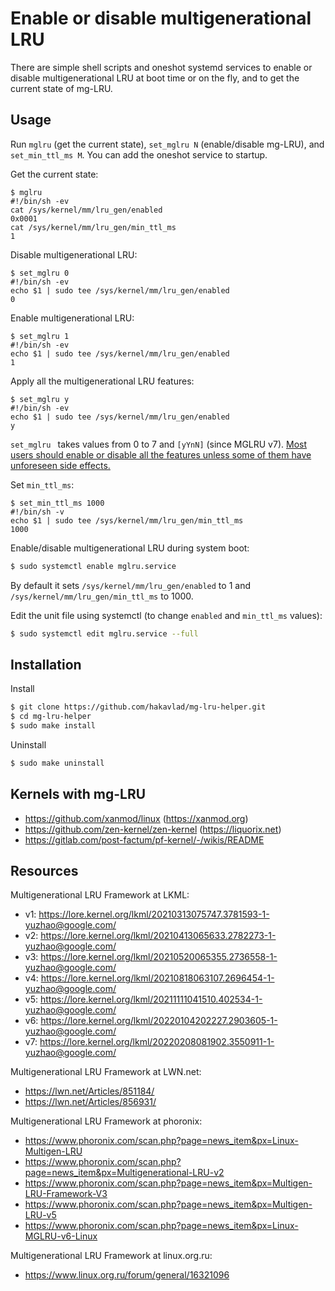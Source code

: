 
# Enable or disable multigenerational LRU

There are simple shell scripts and oneshot systemd services to enable or disable multigenerational LRU at boot time or on the fly, and to get the current state of mg-LRU.

## Usage

Run `mglru` (get the current state), `set_mglru N` (enable/disable mg-LRU), and `set_min_ttl_ms M`. You can add the oneshot service to startup.

Get the current state:
```
$ mglru
#!/bin/sh -ev
cat /sys/kernel/mm/lru_gen/enabled
0x0001
cat /sys/kernel/mm/lru_gen/min_ttl_ms
1
```

Disable multigenerational LRU:
```
$ set_mglru 0
#!/bin/sh -ev
echo $1 | sudo tee /sys/kernel/mm/lru_gen/enabled
0
```

Enable multigenerational LRU:
```
$ set_mglru 1
#!/bin/sh -ev
echo $1 | sudo tee /sys/kernel/mm/lru_gen/enabled
1
```

Apply all the multigenerational LRU features:

```
$ set_mglru y
#!/bin/sh -ev
echo $1 | sudo tee /sys/kernel/mm/lru_gen/enabled
y
```

`set_mglru ` takes values from 0 to 7 and `[yYnN]` (since MGLRU v7). [Most users should enable or disable all the features unless some of them have unforeseen side effects.](https://lore.kernel.org/linux-mm/20220208081902.3550911-13-yuzhao@google.com/#iZ31Documentation:admin-guide:mm:multigen_lru.rst)

Set `min_ttl_ms`:
```
$ set_min_ttl_ms 1000
#!/bin/sh -v
echo $1 | sudo tee /sys/kernel/mm/lru_gen/min_ttl_ms
1000
```

Enable/disable multigenerational LRU during system boot:
```bash
$ sudo systemctl enable mglru.service
```
By default it sets `/sys/kernel/mm/lru_gen/enabled` to 1 and `/sys/kernel/mm/lru_gen/min_ttl_ms` to 1000.

Edit the unit file using systemctl (to change `enabled` and `min_ttl_ms` values):
```bash
$ sudo systemctl edit mglru.service --full
```

## Installation

Install
```bash
$ git clone https://github.com/hakavlad/mg-lru-helper.git
$ cd mg-lru-helper
$ sudo make install
```

Uninstall
```bash
$ sudo make uninstall
```

## Kernels with mg-LRU

- https://github.com/xanmod/linux (https://xanmod.org)
- https://github.com/zen-kernel/zen-kernel (https://liquorix.net)
- https://gitlab.com/post-factum/pf-kernel/-/wikis/README

## Resources

Multigenerational LRU Framework at LKML:
- v1: https://lore.kernel.org/lkml/20210313075747.3781593-1-yuzhao@google.com/
- v2: https://lore.kernel.org/lkml/20210413065633.2782273-1-yuzhao@google.com/
- v3: https://lore.kernel.org/lkml/20210520065355.2736558-1-yuzhao@google.com/
- v4: https://lore.kernel.org/lkml/20210818063107.2696454-1-yuzhao@google.com/
- v5: https://lore.kernel.org/lkml/20211111041510.402534-1-yuzhao@google.com/
- v6: https://lore.kernel.org/lkml/20220104202227.2903605-1-yuzhao@google.com/
- v7: https://lore.kernel.org/lkml/20220208081902.3550911-1-yuzhao@google.com/

Multigenerational LRU Framework at LWN.net:
- https://lwn.net/Articles/851184/
- https://lwn.net/Articles/856931/

Multigenerational LRU Framework at phoronix:
- https://www.phoronix.com/scan.php?page=news_item&px=Linux-Multigen-LRU
- https://www.phoronix.com/scan.php?page=news_item&px=Multigenerational-LRU-v2
- https://www.phoronix.com/scan.php?page=news_item&px=Multigen-LRU-Framework-V3
- https://www.phoronix.com/scan.php?page=news_item&px=Multigen-LRU-v5
- https://www.phoronix.com/scan.php?page=news_item&px=Linux-MGLRU-v6-Linux

Multigenerational LRU Framework at linux.org.ru:
- https://www.linux.org.ru/forum/general/16321096


